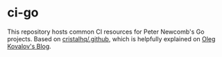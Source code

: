 # ci-go

This repository hosts common CI resources for Peter Newcomb's Go projects. Based
on [cristalhq/.github], which is helpfully explained on [Oleg Kovalov's Blog].

[cristalhq/.github]: https://github.com/cristalhq/.github
[Oleg Kovalov's Blog]: https://olegk.dev/github-actions-and-go
